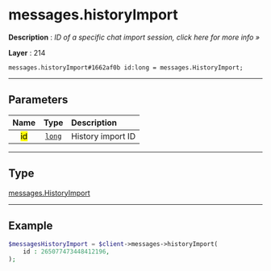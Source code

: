 # messages.historyImport

**Description** : *ID of a specific chat import session, click here for more info &raquo;*

**Layer** : 214

```tl
messages.historyImport#1662af0b id:long = messages.HistoryImport;
```

---

## Parameters

| Name | Type | Description |
| :---: | :---: | :--- |
| <mark>id</mark> | [`long`](type/long) | History import ID |

---

## Type

[messages.HistoryImport](type/messages.HistoryImport)

---

## Example

```php
$messagesHistoryImport = $client->messages->historyImport(
	id : 265077473448412196,
);
```